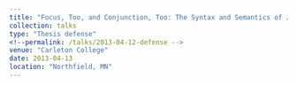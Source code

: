```yaml
---
title: "Focus, Too, and Conjunction, Too: The Syntax and Semantics of Japanese mo-Coordination."
collection: talks
type: "Thesis defense"
<!--permalink: /talks/2013-04-12-defense -->
venue: "Carleton College"
date: 2013-04-13
location: "Northfield, MN"
---
```


